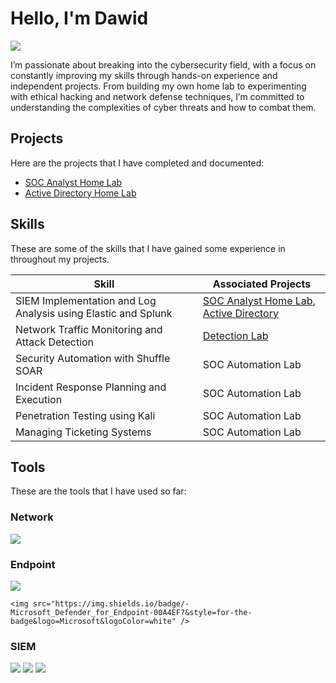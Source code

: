 # Hello, I'm Dawid
<a href="https://linkedin.com"><img src="https://img.shields.io/badge/-LinkedIn-0072b1?&style=for-the-badge&logo=linkedin&logoColor=white" /></a>

I’m passionate about breaking into the cybersecurity field, with a focus on constantly improving my skills through hands-on experience and independent projects. From building my own home lab to experimenting with ethical hacking and network defense techniques, I’m committed to understanding the complexities of cyber threats and how to combat them.

## Projects
Here are the projects that I have completed and documented:
- <a href="https://github.com/dxwid-tech/SOC-Analyst-Lab">SOC Analyst Home Lab</a>
- <a href="https://github.com/dxwid-tech/SOC-Analyst-Lab">Active Directory Home Lab</a>


## Skills
These are some of the skills that I have gained some experience in throughout my projects.

| Skill                                         | Associated Projects       |
|-----------------------------------------------|----------------------------|
| SIEM Implementation and Log Analysis using Elastic and Splunk         | <a href="https://github.com/dxwid-tech/SOC-Analyst-Lab">SOC Analyst Home Lab</a>, <a href="https://github.com/dxwid-tech/SOC-Analyst-Lab">Active Directory</a> |
| Network Traffic Monitoring and Attack Detection | <a href="https://google.com">Detection Lab</a>|
| Security Automation with Shuffle SOAR         | SOC Automation Lab|
| Incident Response Planning and Execution      | SOC Automation Lab|
| Penetration Testing using Kali                | SOC Automation Lab|
| Managing Ticketing Systems | SOC Automation Lab|

## Tools
These are the tools that I have used so far:

### Network
<div>
<img src="https://img.shields.io/badge/-Vultr-5B6C84?&style=for-the-badge&logo=Vultr&logoColor=white" />


</div>

### Endpoint
<div>
    <img src="https://img.shields.io/badge/-Mythic-8B2C42?&style=for-the-badge&logo=Mythic&logoColor=white" />

    <img src="https://img.shields.io/badge/-Microsoft_Defender_for_Endpoint-00A4EF?&style=for-the-badge&logo=Microsoft&logoColor=white" />
</div>

### SIEM
<div>
    <img src="https://img.shields.io/badge/-Splunk-000000?&style=for-the-badge&logo=Splunk&logoColor=white" />
    <img src="https://img.shields.io/badge/-Elastic-005571?&style=for-the-badge&logo=Elastic&logoColor=white" />
    <img src="https://img.shields.io/badge/-Kibana-005571?&style=for-the-badge&logo=Kibana&logoColor=white" />

    
</div>


